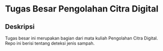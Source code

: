 # Tugas Besar Pengolahan Citra Digital

## Deskripsi  
Tugas besar ini merupakan bagian dari mata kuliah Pengolahan Citra Digital. Repo ini berisi tentang deteksi jenis sampah.

